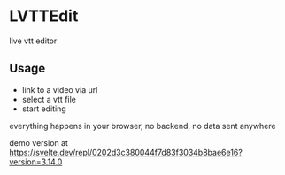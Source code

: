 # LVTTEdit

live vtt editor

## Usage
- link to a video via url
- select a vtt file
- start editing

everything happens in your browser, no backend, no data sent anywhere


demo version at https://svelte.dev/repl/0202d3c380044f7d83f3034b8bae6e16?version=3.14.0